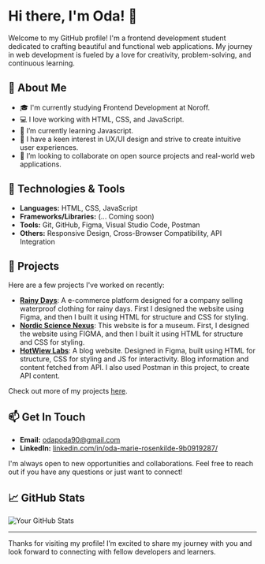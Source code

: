 # Hi there, I'm Oda! 👋

Welcome to my GitHub profile! I'm a frontend development student dedicated to crafting beautiful and functional web applications. My journey in web development is fueled by a love for creativity, problem-solving, and continuous learning.

## 🚀 About Me

- 🎓 I'm currently studying Frontend Development at Noroff.
- 💻 I love working with HTML, CSS, and JavaScript.
- 🌱 I’m currently learning Javascript.
- 🎨 I have a keen interest in UX/UI design and strive to create intuitive user experiences.
- 👯 I’m looking to collaborate on open source projects and real-world web applications.

## 🔧 Technologies & Tools

- **Languages:** HTML, CSS, JavaScript
- **Frameworks/Libraries:** (... Coming soon)
- **Tools:** Git, GitHub, Figma, Visual Studio Code, Postman
- **Others:** Responsive Design, Cross-Browser Compatibility, API Integration

## 🌟 Projects

Here are a few projects I've worked on recently:

- **[Rainy Days](https://github.com/omro0107/Rainy-Days)**: A e-commerce platform designed for a company selling waterproof clothing for rainy days. First I designed the website using Figma, and then I built it using HTML for structure and CSS for styling.
- **[Nordic Science Nexus](https://github.com/omro0107/Nordic-Science-Nexus)**: This website is for a museum. First, I designed the website using FIGMA, and then I built it using HTML for structure and CSS for styling.
- **[HotWiew Labs](https://github.com/NoroffFEU/FED1-PE1-omro0107)**: A blog website. Designed in Figma, built using HTML for structure, CSS for styling and JS for interactivity. Blog information and content fetched from API. I also used Postman in this project, to create API content.

Check out more of my projects [here](https://github.com/omro0107?tab=repositories).

## 📫 Get In Touch

- **Email:** [odapoda90@gmail.com](mailto:odapoda90@gmail.com)
- **LinkedIn:** [linkedin.com/in/oda-marie-rosenkilde-9b0919287/](https://www.linkedin.com/in/oda-marie-rosenkilde-9b0919287/)

I'm always open to new opportunities and collaborations. Feel free to reach out if you have any questions or just want to connect!

## 📈 GitHub Stats

![Your GitHub Stats](https://github-readme-stats.vercel.app/api?username=omro0107&show_icons=true&hide_border=true)

---

Thanks for visiting my profile! I’m excited to share my journey with you and look forward to connecting with fellow developers and learners.

